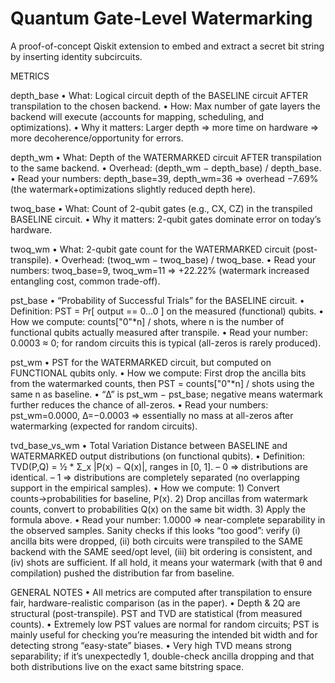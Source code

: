 # Quantum Gate-Level Watermarking

A proof-of-concept Qiskit extension to embed and extract a secret bit string by inserting identity subcircuits.

METRICS

depth_base
• What: Logical circuit depth of the BASELINE circuit AFTER transpilation to the chosen backend.
• How: Max number of gate layers the backend will execute (accounts for mapping, scheduling, and optimizations).
• Why it matters: Larger depth ⇒ more time on hardware ⇒ more decoherence/opportunity for errors.

depth_wm
• What: Depth of the WATERMARKED circuit AFTER transpilation to the same backend.
• Overhead: (depth_wm − depth_base) / depth_base.
• Read your numbers: depth_base=39, depth_wm=36 ⇒ overhead −7.69% (the watermark+optimizations slightly reduced depth here).

twoq_base
• What: Count of 2-qubit gates (e.g., CX, CZ) in the transpiled BASELINE circuit.
• Why it matters: 2-qubit gates dominate error on today’s hardware.

twoq_wm
• What: 2-qubit gate count for the WATERMARKED circuit (post-transpile).
• Overhead: (twoq_wm − twoq_base) / twoq_base.
• Read your numbers: twoq_base=9, twoq_wm=11 ⇒ +22.22% (watermark increased entangling cost, common trade-off).

pst_base
• “Probability of Successful Trials” for the BASELINE circuit.
• Definition: PST = Pr[ output == 0…0 ] on the measured (functional) qubits.
• How we compute: counts["0"*n] / shots, where n is the number of functional qubits actually measured after transpile.
• Read your number: 0.0003 ≈ 0; for random circuits this is typical (all-zeros is rarely produced).

pst_wm
• PST for the WATERMARKED circuit, but computed on FUNCTIONAL qubits only.
• How we compute: First drop the ancilla bits from the watermarked counts, then PST = counts["0"*n] / shots using the same n as baseline.
• “Δ” is pst_wm − pst_base; negative means watermark further reduces the chance of all-zeros.
• Read your numbers: pst_wm=0.0000, Δ=−0.0003 ⇒ essentially no mass at all-zeros after watermarking (expected for random circuits).

tvd_base_vs_wm
• Total Variation Distance between BASELINE and WATERMARKED output distributions (on functional qubits).
• Definition: TVD(P,Q) = ½ \* Σ_x |P(x) − Q(x)|, ranges in [0, 1].
– 0 ⇒ distributions are identical.
– 1 ⇒ distributions are completely separated (no overlapping support in the empirical samples).
• How we compute: 1) Convert counts→probabilities for baseline, P(x). 2) Drop ancillas from watermark counts, convert to probabilities Q(x) on the same bit width. 3) Apply the formula above.
• Read your number: 1.0000 ⇒ near-complete separability in the observed samples.
Sanity checks if this looks “too good”: verify (i) ancilla bits were dropped, (ii) both circuits were transpiled to the SAME backend with the SAME seed/opt level,
(iii) bit ordering is consistent, and (iv) shots are sufficient. If all hold, it means your watermark (with that θ and compilation) pushed the distribution far from baseline.

GENERAL NOTES
• All metrics are computed after transpilation to ensure fair, hardware-realistic comparison (as in the paper).
• Depth & 2Q are structural (post-transpile). PST and TVD are statistical (from measured counts).
• Extremely low PST values are normal for random circuits; PST is mainly useful for checking you’re measuring the intended bit width and for detecting strong “easy-state” biases.
• Very high TVD means strong separability; if it’s unexpectedly 1, double-check ancilla dropping and that both distributions live on the exact same bitstring space.
